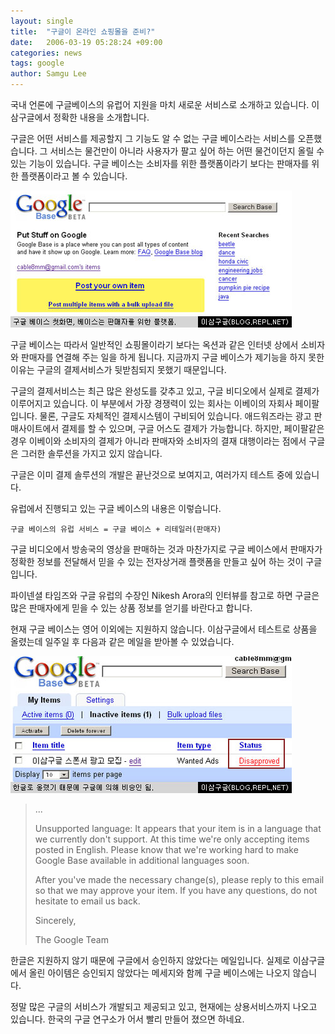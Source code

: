```yaml
---
layout: single
title:  "구글이 온라인 쇼핑몰을 준비?"
date:   2006-03-19 05:28:24 +09:00
categories: news
tags: google
author: Samgu Lee
---
```

국내 언론에 구글베이스의 유럽어 지원을 마치 새로운 서비스로 소개하고 있습니다. 이삼구글에서 정확한 내용을 소개합니다.

구글은 어떤 서비스를 제공할지 그 기능도 알 수 없는 구글 베이스라는 서비스를 오픈했습니다. 그 서비스는 물건만이 아니라 사용자가 팔고 싶어 하는 어떤 물건이던지 올릴 수 있는 기능이 있습니다. 구글 베이스는 소비자를 위한 플랫폼이라기 보다는 판매자를 위한 플랫폼이라고 볼 수 있습니다.

![구글 베이스의 홈페이지](/assets/google_base_homepage.jpg)

구글 베이스는 따라서 일반적인 쇼핑몰이라기 보다는 옥션과 같은 인터넷 상에서 소비자와 판매자를 연결해 주는 일을 하게 됩니다. 지금까지 구글 베이스가 제기능을 하지 못한 이유는 구글의 결제서비스가 뒷받침되지 못했기 때문입니다.

구글의 결제서비스는 최근 많은 완성도를 갖추고 있고, 구글 비디오에서 실제로 결제가 이루어지고 있습니다. 이 부분에서 가장 경쟁력이 있는 회사는 이베이의 자회사 페이팔입니다. 물론, 구글도 자체적인 결제시스템이 구비되어 있습니다. 애드워즈라는 광고 판매사이트에서 결제를 할 수 있으며, 구글 어스도 결제가 가능합니다. 하지만, 페이팔같은 경우 이베이와 소비자의 결제가 아니라 판매자와 소비자의 결재 대행이라는 점에서 구글은 그러한 솔루션을 가지고 있지 않습니다.

구글은 이미 결제 솔루션의 개발은 끝난것으로 보여지고, 여러가지 테스트 중에 있습니다.

유럽에서 진행되고 있는 구글 베이스의 내용은 이렇습니다.

    구글 베이스의 유럽 서비스 = 구글 베이스 + 리테일러(판매자)

구글 비디오에서 방송국의 영상을 판매하는 것과 마찬가지로 구글 베이스에서 판매자가 정확한 정보를 전달해서 믿을 수 있는 전자상거래 플랫폼을 만들고 싶어 하는 것이 구글입니다.

파이넨셜 타임즈와 구글 유럽의 수장인 Nikesh Arora의 인터뷰를 참고로 하면 구글은 많은 판매자에게 믿을 수 있는 상품 정보를 얻기를 바란다고 합니다.

현재 구글 베이스는 영어 이외에는 지원하지 않습니다. 이삼구글에서 테스트로 상품을 올렸는데 일주일 후 다음과 같은 메일을 받아볼 수 있었습니다.

![구글 베이스는 한글을 지원하지 않는다](/assets/google_base_disapproved.jpg)

> ...
>
> Unsupported language: It appears that your item is in a language that we currently don't support. At this time we're only accepting items posted in English. Please know that we're working hard to make Google Base available in additional languages soon.
>
> After you've made the necessary change(s), please reply to this email so that we may approve your item. If you have any questions, do not hesitate to email us back.
>
> Sincerely,
>
> The Google Team

한글은 지원하지 않기 때문에 구글에서 승인하지 않았다는 메일입니다. 실제로 이삼구글에서 올린 아이템은 승인되지 않았다는 메세지와 함께 구글 베이스에는 나오지 않습니다.

정말 많은 구글의 서비스가 개발되고 제공되고 있고, 현재에는 상용서비스까지 나오고 있습니다. 한국의 구글 연구소가 어서 빨리 만들어 졌으면 하네요.
